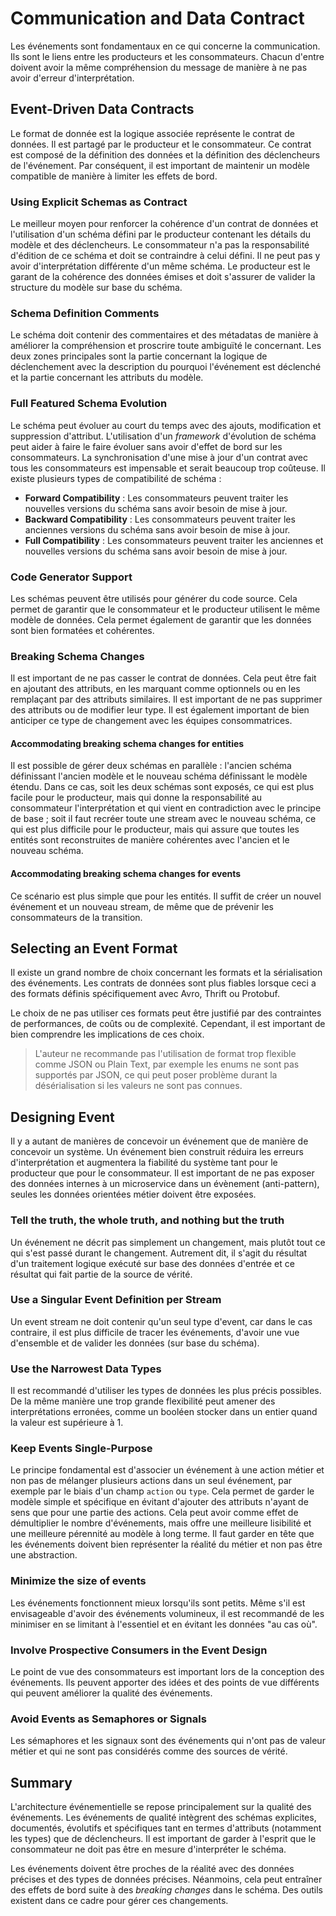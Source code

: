 # Communication and Data Contract

Les événements sont fondamentaux en ce qui concerne la communication. Ils sont le liens entre les producteurs et les consommateurs. Chacun d'entre doivent avoir la même compréhension du message de manière à ne pas avoir d'erreur d'interprétation.

## Event-Driven Data Contracts

Le format de donnée est la logique associée représente le contrat de données. Il est partagé par le producteur et le consommateur. Ce contrat est composé de la définition des données et la définition des déclencheurs de l'événement. Par conséquent, il est important de maintenir un modèle compatible de manière à limiter les effets de bord.

### Using Explicit Schemas as Contract

Le meilleur moyen pour renforcer la cohérence d'un contrat de données et l'utilisation d'un schéma défini par le producteur contenant les détails du modèle et des déclencheurs. Le consommateur n'a pas la responsabilité d'édition de ce schéma et doit se contraindre à celui défini. Il ne peut pas y avoir d'interprétation différente d'un même schéma. Le producteur est le garant de la cohérence des données émises et doit s'assurer de valider la structure du modèle sur base du schéma.

### Schema Definition Comments

Le schéma doit contenir des commentaires et des métadatas de manière à améliorer la compréhension et proscrire toute ambiguïté le concernant. Les deux zones principales sont la partie concernant la logique de déclenchement avec la description du pourquoi l'événement est déclenché et la partie concernant les attributs du modèle.

### Full Featured Schema Evolution

Le schéma peut évoluer au court du temps avec des ajouts, modification et suppression d'attribut. L'utilisation d'un _framework_ d'évolution de schéma peut aider à faire le faire évoluer sans avoir d'effet de bord sur les consommateurs. La synchronisation d'une mise à jour d'un contrat avec tous les consommateurs est impensable et serait beaucoup trop coûteuse. Il existe plusieurs types de compatibilité de schéma :

- **Forward Compatibility** : Les consommateurs peuvent traiter les nouvelles versions du schéma sans avoir besoin de mise à jour.
- **Backward Compatibility** : Les consommateurs peuvent traiter les anciennes versions du schéma sans avoir besoin de mise à jour.
- **Full Compatibility** : Les consommateurs peuvent traiter les anciennes et nouvelles versions du schéma sans avoir besoin de mise à jour.

### Code Generator Support

Les schémas peuvent être utilisés pour générer du code source. Cela permet de garantir que le consommateur et le producteur utilisent le même modèle de données. Cela permet également de garantir que les données sont bien formatées et cohérentes.

### Breaking Schema Changes

Il est important de ne pas casser le contrat de données. Cela peut être fait en ajoutant des attributs, en les marquant comme optionnels ou en les remplaçant par des attributs similaires. Il est important de ne pas supprimer des attributs ou de modifier leur type. Il est également important de bien anticiper ce type de changement avec les équipes consommatrices.

#### Accommodating breaking schema changes for entities

Il est possible de gérer deux schémas en parallèle : l'ancien schéma définissant l'ancien modèle et le nouveau schéma définissant le modèle étendu. Dans ce cas, soit les deux schémas sont exposés, ce qui est plus facile pour le producteur, mais qui donne la responsabilité au consommateur l'interprétation et qui vient en contradiction avec le principe de base ; soit il faut recréer toute une stream avec le nouveau schéma, ce qui est plus difficile pour le producteur, mais qui assure que toutes les entités sont reconstruites de manière cohérentes avec l'ancien et le nouveau schéma.

#### Accommodating breaking schema changes for events

Ce scénario est plus simple que pour les entités. Il suffit de créer un nouvel événement et un nouveau stream, de même que de prévenir les consommateurs de la transition.

## Selecting an Event Format

Il existe un grand nombre de choix concernant les formats et la sérialisation des événements. Les contrats de données sont plus fiables lorsque ceci a des formats définis spécifiquement avec Avro, Thrift ou Protobuf.

Le choix de ne pas utiliser ces formats peut être justifié par des contraintes de performances, de coûts ou de complexité. Cependant, il est important de bien comprendre les implications de ces choix.

> L'auteur ne recommande pas l'utilisation de format trop flexible comme JSON ou Plain Text, par exemple les enums ne sont pas supportés par JSON, ce qui peut poser problème durant la désérialisation si les valeurs ne sont pas connues.

## Designing Event

Il y a autant de manières de concevoir un événement que de manière de concevoir un système. Un événement bien construit réduira les erreurs d'interprétation et augmentera la fiabilité du système tant pour le producteur que pour le consommateur. Il est important de ne pas exposer des données internes à un microservice dans un évènement (anti-pattern), seules les données orientées métier doivent être exposées.

### Tell the truth, the whole truth, and nothing but the truth

Un événement ne décrit pas simplement un changement, mais plutôt tout ce qui s'est passé durant le changement. Autrement dit, il s'agit du résultat d'un traitement logique exécuté sur base des données d'entrée et ce résultat qui fait partie de la source de vérité.

### Use a Singular Event Definition per Stream

Un event stream ne doit contenir qu'un seul type d'event, car dans le cas contraire, il est plus difficile de tracer les événements, d'avoir une vue d'ensemble et de valider les données (sur base du schéma).

### Use the Narrowest Data Types

Il est recommandé d'utiliser les types de données les plus précis possibles. De la même manière une trop grande flexibilité peut amener des interprétations erronées, comme un booléen stocker dans un entier quand la valeur est supérieure à 1.

### Keep Events Single-Purpose

Le principe fondamental est d'associer un événement à une action métier et non pas de mélanger plusieurs actions dans un seul événement, par exemple par le biais d'un champ `action` ou `type`. Cela permet de garder le modèle simple et spécifique en évitant d'ajouter des attributs n'ayant de sens que pour une partie des actions. Cela peut avoir comme effet de démultiplier le nombre d'événements, mais offre une meilleure lisibilité et une meilleure pérennité au modèle à long terme. Il faut garder en tête que les événements doivent bien représenter la réalité du métier et non pas être une abstraction.

### Minimize the size of events

Les événements fonctionnent mieux lorsqu'ils sont petits. Même s'il est envisageable d'avoir des événements volumineux, il est recommandé de les minimiser en se limitant à l'essentiel et en évitant les données "au cas où".

### Involve Prospective Consumers in the Event Design

Le point de vue des consommateurs est important lors de la conception des événements. Ils peuvent apporter des idées et des points de vue différents qui peuvent améliorer la qualité des événements.

### Avoid Events as Semaphores or Signals

Les sémaphores et les signaux sont des événements qui n'ont pas de valeur métier et qui ne sont pas considérés comme des sources de vérité.

## Summary

L'architecture événementielle se repose principalement sur la qualité des événements. Les événements de qualité intègrent des schémas explicites, documentés, évolutifs et spécifiques tant en termes d'attributs (notamment les types) que de déclencheurs. Il est important de garder à l'esprit que le consommateur ne doit pas être en mesure d'interpréter le schéma.

Les événements doivent être proches de la réalité avec des données précises et des types de données précises. Néanmoins, cela peut entraîner des effets de bord suite à des _breaking changes_ dans le schéma. Des outils existent dans ce cadre pour gérer ces changements.

